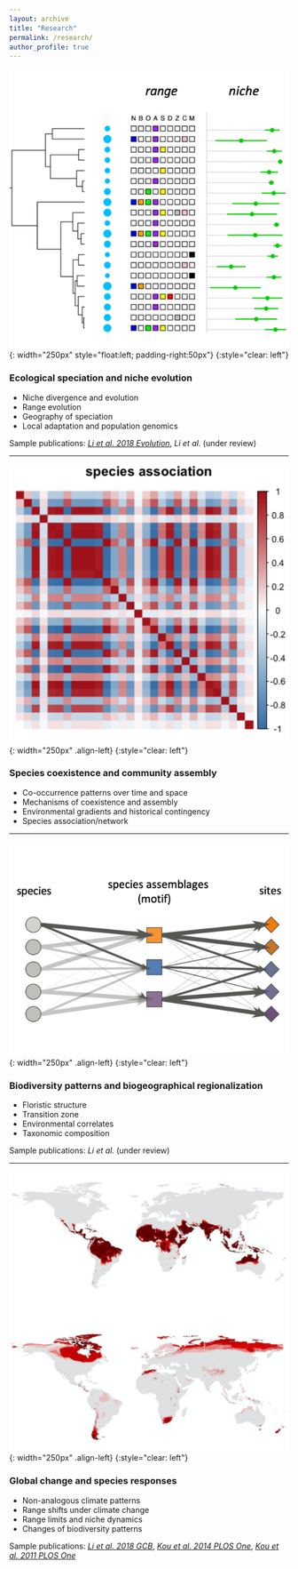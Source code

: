 ```yaml
---
layout: archive
title: "Research"
permalink: /research/
author_profile: true
---
```


<!--
![](./images/fig_nicheRange.png){: width=30% style="float: left"}
does not work

<img style="float: left" width="250" src="/images/fig-spAsso.png">
![left-aligned-image](image.jpg){: .align-left}
![left-aligned-image](/images/fig_nicheRange.png){: width=30% .align-left}
{:style="clear: left"}
![image alt <](/images/fig_niche.png){: width="250px"}

-->


![](/images/fig_niche.png){: width="250px" style="float:left; padding-right:50px"}
{:style="clear: left"}
### Ecological speciation and niche evolution

- Niche divergence and evolution
- Range evolution
- Geography of speciation
- Local adaptation and population genomics

Sample publications: [*Li et al. 2018 Evolution*](https://doi.org/10.1111/evo.13567), *Li et al.* (under review)

---


![](/images/fig_spAsso.png){: width="250px" .align-left}
{:style="clear: left"}
### Species coexistence and community assembly

- Co-occurrence patterns over time and space
- Mechanisms of coexistence and assembly
- Environmental gradients and historical contingency
- Species association/network


---

![](/images/fig_GoM.png){: width="250px" .align-left}
{:style="clear: left"}
### Biodiversity patterns and biogeographical regionalization

- Floristic structure
- Transition zone
- Environmental correlates
- Taxonomic composition


Sample publications: *Li et al.* (under review)


---

![](/images/fig_NAC.png){: width="250px" .align-left}
{:style="clear: left"}
### Global change and species responses

- Non-analogous climate patterns
- Range shifts under climate change
- Range limits and niche dynamics
- Changes of biodiversity patterns


Sample publications: [*Li et al. 2018 GCB*](https://doi.org/10.1111/gcb.14104), [*Kou et al. 2014 PLOS One*](https://doi.org/10.1371/journal.pone.0098643), [*Kou et al. 2011 PLOS One*](https://doi.org/10.1371/journal.pone.0023115)

